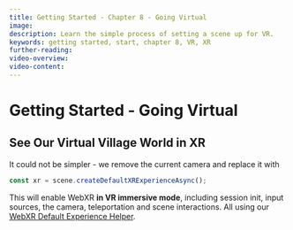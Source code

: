 ```yaml
---
title: Getting Started - Chapter 8 - Going Virtual
image: 
description: Learn the simple process of setting a scene up for VR.
keywords: getting started, start, chapter 8, VR, XR
further-reading:
video-overview:
video-content:
---
```



# Getting Started - Going Virtual

## See Our Virtual Village World in XR

It could not be simpler - we remove the current camera and replace it with

```javascript
const xr = scene.createDefaultXRExperienceAsync();
```

This will enable WebXR **in VR immersive mode**, including session init, input sources, the camera, teleportation and scene interactions. All using our [WebXR Default Experience Helper](/divingDeeper/webXR/webXRExperienceHelpers#the-basic-experience-helper).
